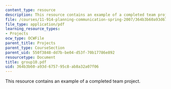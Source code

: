 ```yaml
---
content_type: resource
description: This resource contains an example of a completed team project.
file: /courses/11-914-planning-communication-spring-2007/364b3b60a93d675795c8ab8a32a07f06_group10.pdf
file_type: application/pdf
learning_resource_types:
- Projects
ocw_type: OCWFile
parent_title: Projects
parent_type: CourseSection
parent_uid: 550f3848-dd7b-be04-d53f-70b17786e892
resourcetype: Document
title: group10.pdf
uid: 364b3b60-a93d-6757-95c8-ab8a32a07f06
---
```

This resource contains an example of a completed team project.

